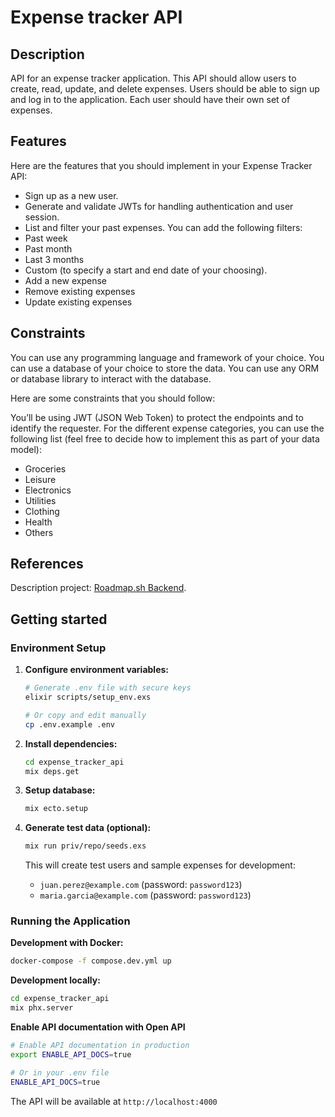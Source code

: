 # Expense tracker API

## Description

API for an expense tracker application. This API should allow users to create, read, update, and delete expenses. Users should be able to sign up and log in to the application. Each user should have their own set of expenses.

## Features

Here are the features that you should implement in your Expense Tracker API:

- Sign up as a new user.
- Generate and validate JWTs for handling authentication and user session.
- List and filter your past expenses. You can add the following filters:
- Past week
- Past month
- Last 3 months
- Custom (to specify a start and end date of your choosing).
- Add a new expense
- Remove existing expenses
- Update existing expenses

## Constraints

You can use any programming language and framework of your choice. You can use a database of your choice to store the data. You can use any ORM or database library to interact with the database.

Here are some constraints that you should follow:

You’ll be using JWT (JSON Web Token) to protect the endpoints and to identify the requester.
For the different expense categories, you can use the following list (feel free to decide how to implement this as part of your data model):

- Groceries
- Leisure
- Electronics
- Utilities
- Clothing
- Health
- Others

## References

Description project: [Roadmap.sh Backend](https://roadmap.sh/projects/expense-tracker-api).

## Getting started

### Environment Setup

1. **Configure environment variables:**

   ```bash
   # Generate .env file with secure keys
   elixir scripts/setup_env.exs

   # Or copy and edit manually
   cp .env.example .env
   ```

2. **Install dependencies:**

   ```bash
   cd expense_tracker_api
   mix deps.get
   ```

3. **Setup database:**

   ```bash
   mix ecto.setup
   ```

4. **Generate test data (optional):**
   ```bash
   mix run priv/repo/seeds.exs
   ```
   This will create test users and sample expenses for development:
   - `juan.perez@example.com` (password: `password123`)
   - `maria.garcia@example.com` (password: `password123`)

### Running the Application

**Development with Docker:**

```bash
docker-compose -f compose.dev.yml up
```

**Development locally:**

```bash
cd expense_tracker_api
mix phx.server
```

**Enable API documentation with Open API**

```bash
# Enable API documentation in production
export ENABLE_API_DOCS=true

# Or in your .env file
ENABLE_API_DOCS=true
```

The API will be available at `http://localhost:4000`
